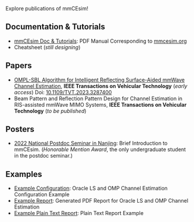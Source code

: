 Explore publications of mmCEsim!

## Documentation & Tutorials
- [mmCEsim Doc & Tutorials](mmCEsim-doc.pdf): PDF Manual Corresponding to [mmcesim.org](https://mmcesim.org)
- Cheatsheet (*still designing*)

## Papers
- [OMPL-SBL Algorithm for Intelligent Reflecting Surface-Aided mmWave Channel Estimation](https://ieeexplore.ieee.org/document/10164645), **IEEE Transactions on Vehicular Technology** (*early access*) Doi: [10.1109/TVT.2023.3287400](https://doi.org/10.1109/TVT.2023.3287400)
- Beam Pattern and Reflection Pattern Design for Channel Estimation in RIS-assisted mmWave MIMO Systems, **IEEE Transactions on Vehicular Technology** (*to be published*)

## Posters
- [2022 National Postdoc Seminar in Nanjing](mmCEsim_Nanjing2022_Poster.pdf): Brief Introduction to mmCEsim. (*Honorable Mention Award*, the only undergraduate student in the postdoc seminar.)

## Examples
- [Example Configuration](mmCEsim_Example_Config.pdf): Oracle LS and OMP Channel Estimation Configuration Example
- [Example Report](mmCEsim_Example_Report.pdf): Generated PDF Report for Oracle LS and OMP Channel Estimation
- [Example Plain Text Report](https://gist.github.com/Teddy-van-Jerry/0e181131baf2d60047b7ce6d24ee6422): Plain Text Report Example
